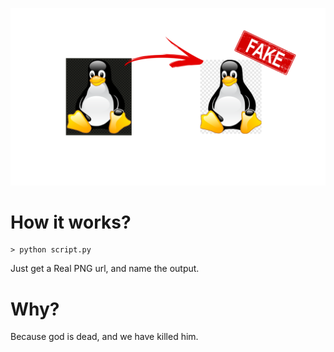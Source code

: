 ![Alt text](images/example.png?raw=true "Example")

# How it works?
    > python script.py
Just get a Real PNG url, and name the output.

# Why?
Because god is dead, and we have killed him.   
